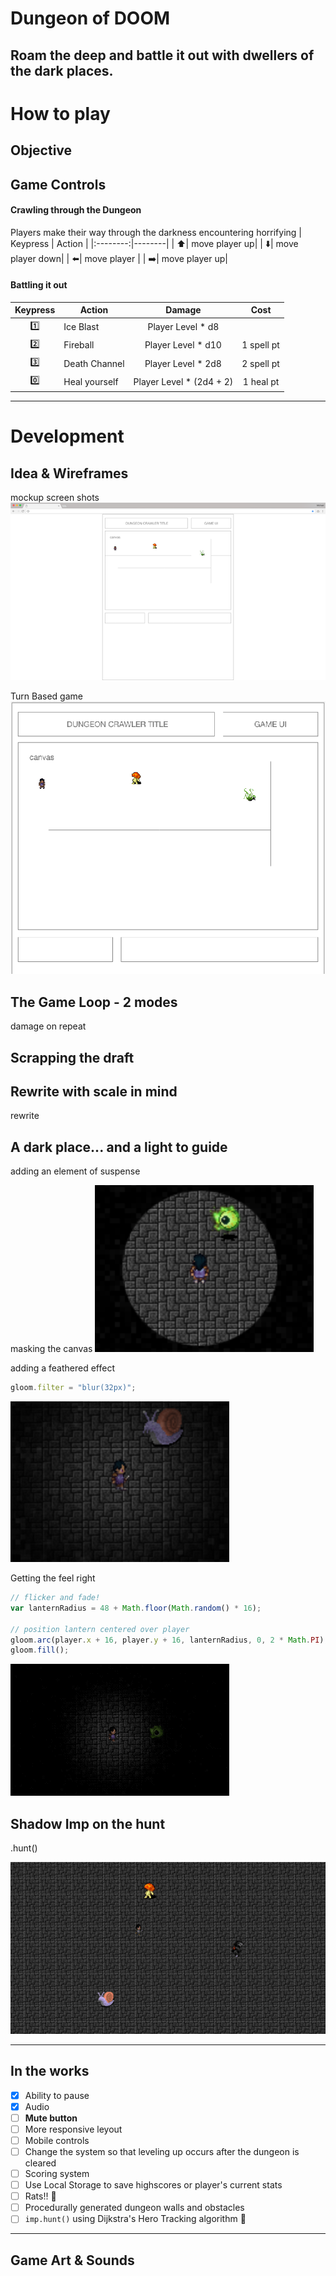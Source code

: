 # Dungeon of DOOM

## Roam the deep and battle it out with dwellers of the dark places.

# How to play

## Objective

## Game Controls
#### Crawling through the Dungeon
Players make their way through the darkness encountering horrifying 
| Keypress | Action |
|:--------:|--------|
| ⬆️| move player up|
| ⬇️️| move player down|
| ⬅️| move player |
| ➡️| move player up|

#### Battling it out
| Keypress | Action | Damage | Cost |
|:--------:|--------|:------:|:----:|
| 1️⃣| Ice Blast |Player Level * d8| |
| ️2️⃣| Fireball |Player Level * d10| 1 spell pt|
| 3️⃣| Death Channel |Player Level * 2d8| 2 spell pt|
| 0️⃣| Heal yourself |Player Level * (2d4 + 2)| 1 heal pt|


___

# Development

## Idea & Wireframes
mockup screen shots
![Wireframe!](https://github.com/shullmb/readme_screenshots/raw/master/dc/mockup/wireframe.png)

Turn Based game
![Gameplay](https://github.com/shullmb/readme_screenshots/raw/master/dc/mockup/gameplay.gif)
## The Game Loop - 2 modes
damage on repeat
## Scrapping the draft

## Rewrite with scale in mind
rewrite

## A dark place... and a light to guide
adding an element of suspense

masking the canvas
![Lantern](https://github.com/shullmb/readme_screenshots/raw/master/dc/lantern1.png)

adding a feathered effect
```js
gloom.filter = "blur(32px)";
```
![Lantern](https://github.com/shullmb/readme_screenshots/raw/master/dc/lantern2.png)

Getting the feel right
```js
// flicker and fade!
var lanternRadius = 48 + Math.floor(Math.random() * 16);

// position lantern centered over player
gloom.arc(player.x + 16, player.y + 16, lanternRadius, 0, 2 * Math.PI);
gloom.fill();
```
![Lantern](https://github.com/shullmb/readme_screenshots/raw/master/dc/flicker.gif)

## Shadow Imp on the hunt
.hunt()

![Imp on the hunt](https://github.com/shullmb/readme_screenshots/raw/master/dc/imp_hunt.gif)

___
## In the works
- [x] Ability to pause
- [x] Audio
- [ ] **Mute button**
- [ ] More responsive leyout
- [ ] Mobile controls
- [ ] Change the system so that leveling up occurs after the dungeon is cleared
- [ ] Scoring system
- [ ] Use Local Storage to save highscores or player's current stats
- [ ] Rats!! 🐀
- [ ] Procedurally generated dungeon walls and obstacles
- [ ] `imp.hunt()` using Dijkstra's Hero Tracking algorithm 👹
___
## Game Art & Sounds

